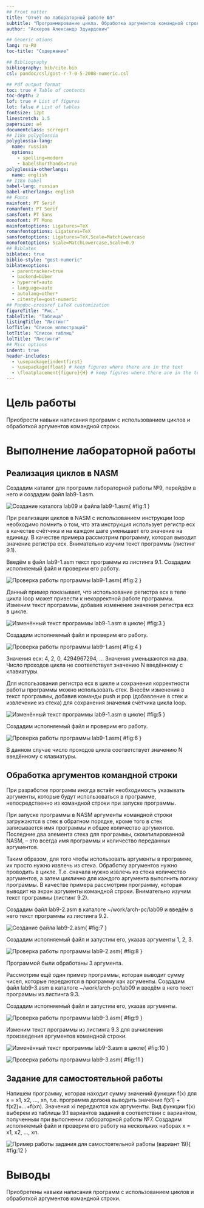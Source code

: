 ```yaml
---
## Front matter
title: "Отчёт по лабораторной работе №9"
subtitle: "Программирование цикла. Обработка аргументов командной строки"
author: "Аскеров Александр Эдуардович"

## Generic otions
lang: ru-RU
toc-title: "Содержание"

## Bibliography
bibliography: bib/cite.bib
csl: pandoc/csl/gost-r-7-0-5-2008-numeric.csl

## Pdf output format
toc: true # Table of contents
toc-depth: 2
lof: true # List of figures
lot: false # List of tables
fontsize: 12pt
linestretch: 1.5
papersize: a4
documentclass: scrreprt
## I18n polyglossia
polyglossia-lang:
  name: russian
  options:
	- spelling=modern
	- babelshorthands=true
polyglossia-otherlangs:
  name: english
## I18n babel
babel-lang: russian
babel-otherlangs: english
## Fonts
mainfont: PT Serif
romanfont: PT Serif
sansfont: PT Sans
monofont: PT Mono
mainfontoptions: Ligatures=TeX
romanfontoptions: Ligatures=TeX
sansfontoptions: Ligatures=TeX,Scale=MatchLowercase
monofontoptions: Scale=MatchLowercase,Scale=0.9
## Biblatex
biblatex: true
biblio-style: "gost-numeric"
biblatexoptions:
  - parentracker=true
  - backend=biber
  - hyperref=auto
  - language=auto
  - autolang=other*
  - citestyle=gost-numeric
## Pandoc-crossref LaTeX customization
figureTitle: "Рис."
tableTitle: "Таблица"
listingTitle: "Листинг"
lofTitle: "Список иллюстраций"
lotTitle: "Список таблиц"
lolTitle: "Листинги"
## Misc options
indent: true
header-includes:
  - \usepackage{indentfirst}
  - \usepackage{float} # keep figures where there are in the text
  - \floatplacement{figure}{H} # keep figures where there are in the text
---
```


# Цель работы

Приобрести навыки написания программ с использованием циклов и обработкой аргументов командной строки.

# Выполнение лабораторной работы

## Реализация циклов в NASM

Создадим каталог для программ лабораторной работы №9, перейдём в него и создадим файл lab9-1.asm.

![Создание каталога lab09 и файла lab9-1.asm](image/1.png){ #fig:1 }

При реализации циклов в NASM с использованием инструкции loop необходимо помнить о том, что эта инструкция использует регистр ecx в качестве счётчика и на каждом шаге уменьшает его значение на единицу. В качестве примера рассмотрим программу, которая выводит значение регистра ecx. Внимательно изучим текст программы (листинг 9.1).

Введём в файл lab9-1.asm текст программы из листинга 9.1. Создадим исполняемый файл и проверим его работу.

![Проверка работы программы lab9-1.asm](image/2.png){ #fig:2 }

Данный пример показывает, что использование регистра ecx в теле цикла loop может привести к некорректной работе программы. Изменим текст программы, добавив изменение значения регистра ecx в цикле.

![Изменённый текст программы lab9-1.asm в цикле](image/3.png){ #fig:3 }

Создадим исполняемый файл и проверим его работу.

![Проверка работы программы lab9-1.asm](image/4.png){ #fig:4 }

Значения ecx: 4, 2, 0, 4294967294, … Значения уменьшаются на два. Число проходов цикла не соответствует значению N введённому с клавиатуры.

Для использования регистра ecx в цикле и сохранения корректности работы программы можно использовать стек. Внесём изменения в текст программы, добавив команды push и pop (добавление в стек и извлечение из стека) для сохранения значения счётчика цикла loop.

![Изменённый текст программы lab9-1.asm в цикле](image/5.png){ #fig:5 }

Создадим исполняемый файл и проверим его работу.

![Проверка работы программы lab9-1.asm](image/6.png){ #fig:6 }

В данном случае число проходов цикла соответствует значению N введённому с клавиатуры.

## Обработка аргументов командной строки

При разработке программ иногда встаёт необходимость указывать аргументы, которые будут использоваться в программе, непосредственно из командной строки при запуске программы.

При запуске программы в NASM аргументы командной строки загружаются в стек в обратном порядке, кроме того в стек записывается имя программы и общее количество аргументов. Последние два элемента стека для программы, скомпилированной NASM, – это всегда имя программы и количество переданных аргументов.

Таким образом, для того чтобы использовать аргументы в программе, их просто нужно извлечь из стека. Обработку аргументов нужно проводить в цикле. Т.е. сначала нужно извлечь из стека количество аргументов, а затем циклично для каждого аргумента выполнить логику программы. В качестве примера рассмотрим программу, которая выводит на экран аргументы командной строки. Внимательно изучим текст программы (листинг 9.2).

Создадим файл lab9-2.asm в каталоге ~/work/arch-pc/lab09 и введём в него текст программы из листинга 9.2.

![Создание файла lab9-2.asm](image/7.png){ #fig:7 }

Создадим исполняемый файл и запустим его, указав аргументы 1, 2, 3.

![Проверка работы программы lab9-2.asm](image/8.png){ #fig:8 }

Программой были обработаны 3 аргумента.

Рассмотрим ещё один пример программы, которая выводит сумму чисел, которые передаются в программу как аргументы. Создадим файл lab9-3.asm в каталоге ~/work/arch-pc/lab09 и введём в него текст программы из листинга 9.3.

Создадим исполняемый файл и запустим его, указав аргументы.

![Проверка работы программы lab9-3.asm](image/9.png){ #fig:9 }

Изменим текст программы из листинга 9.3 для вычисления произведения аргументов командной строки.

![Изменённый текст программы lab9-3.asm в цикле](image/10.png){ #fig:10 }

![Проверка работы программы lab9-3.asm](image/11.png){ #fig:11 }

## Задание для самостоятельной работы

Напишем программу, которая находит сумму значений функции f(x) для x = x1, x2, ..., xn, т.е. программа должна выводить значение f(x1) + f(x2)+...+f(xn). Значения xi передаются как аргументы. Вид функции f(x) выберем из таблицы 9.1 вариантов заданий в соответствии с вариантом, полученным при выполнении лабораторной работы №7. Создадим исполняемый файл и проверим его работу на нескольких наборах x = x1, x2, ..., xn.

![Пример работы задания для самостоятельной работы (вариант 19)](image/12.png){ #fig:12 }

# Выводы

Приобретены навыки написания программ с использованием циклов и обработкой аргументов командной строки.

